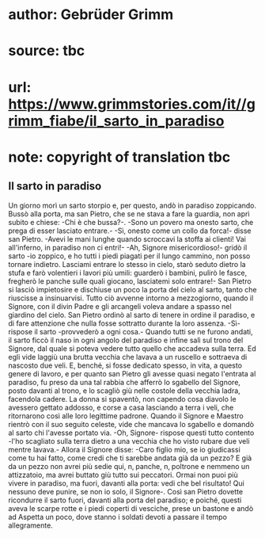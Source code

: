 # author: Gebrüder Grimm
# source: tbc
# url: https://www.grimmstories.com/it//grimm_fiabe/il_sarto_in_paradiso
# note: copyright of translation tbc

## Il sarto in paradiso 

Un giorno morì un sarto storpio e, per questo, andò in paradiso
zoppicando. Bussò alla porta, ma san Pietro, che se ne stava a fare la
guardia, non aprì subito e chiese: -Chi è che bussa?-. -Sono un povero
ma onesto sarto, che prega di esser lasciato entrare.- -Sì, onesto come
un collo da forca!- disse san Pietro. -Avevi le mani lunghe quando
scroccavi la stoffa ai clienti! Vai all'inferno, in paradiso non ci
entri!- -Ah, Signore misericordioso!- gridò il sarto -io zoppico, e ho
tutti i piedi piagati per il lungo cammino, non posso tornare indietro.
Lasciami entrare lo stesso in cielo, starò seduto dietro la stufa e farò
volentieri i lavori più umili: guarderò i bambini, pulirò le fasce,
fregherò le panche sulle quali giocano, lasciatemi solo entrare!- San
Pietro si lasciò impietosire e dischiuse un poco la porta del cielo al
sarto, tanto che riuscisse a insinuarvisi. Tutto ciò avvenne intorno a
mezzogiorno, quando il Signore, con il divin Padre e gli arcangeli
voleva andare a spasso nel giardino del cielo. San Pietro ordinò al
sarto di tenere in ordine il paradiso, e di fare attenzione che nulla
fosse sottratto durante la loro assenza. -Sì- rispose il sarto
-provvederò a ogni cosa.- Quando tutti se ne furono andati, il sarto
ficcò il naso in ogni angolo del paradiso e infine salì sul trono del
Signore, dal quale si poteva vedere tutto quello che accadeva sulla
terra. Ed egli vide laggiù una brutta vecchia che lavava a un ruscello e
sottraeva di nascosto due veli. E, benché‚ si fosse dedicato spesso, in
vita, a questo genere di lavoro, e per quanto san Pietro gli avesse
quasi negato l'entrata al paradiso, fu preso da una tal rabbia che
afferrò lo sgabello del Signore, posto davanti al trono, e lo scagliò
giù nelle costole della vecchia ladra, facendola cadere. La donna si
spaventò, non capendo cosa diavolo le avessero gettato addosso, e corse
a casa lasciando a terra i veli, che ritornarono così alle loro
legittime padrone. Quando il Signore e Maestro rientrò con il suo
seguito celeste, vide che mancava lo sgabello e domandò al sarto chi
l'avesse portato via. -Oh, Signore- rispose questi tutto contento
-l'ho scagliato sulla terra dietro a una vecchia che ho visto rubare
due veli mentre lavava.- Allora il Signore disse: -Caro figlio mio, se
io giudicassi come tu hai fatto, come credi che ti sarebbe andata già da
un pezzo? E già da un pezzo non avrei più sedie qui, n‚ panche, n‚
poltrone e nemmeno un attizzatoio, ma avrei buttato giù tutto sui
peccatori. Ormai non puoi più vivere in paradiso, ma fuori, davanti alla
porta: vedi che bel risultato! Qui nessuno deve punire, se non io solo,
il Signore-. Così san Pietro dovette ricondurre il sarto fuori, davanti
alla porta del paradiso; e poiché‚ questi aveva le scarpe rotte e i
piedi coperti di vesciche, prese un bastone e andò ad Aspetta un poco,
dove stanno i soldati devoti a passare il tempo allegramente.
